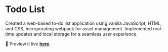 # Todo List

Created a web-based to-do list application using vanilla JavaScript, HTML, and CSS, incorporating webpack for asset management. Implemented real-time updates and local storage for a seamless user experience.

🔗 Preview it live [**here**](https://beelz0103.github.io/to-do-list/).
